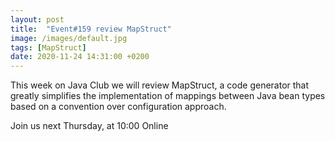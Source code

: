 ```yaml
---
layout: post
title:  "Event#159 review MapStruct"
image: /images/default.jpg
tags: [MapStruct]
date: 2020-11-24 14:31:00 +0200
---
```


This week on Java Club we will review MapStruct, a code generator that greatly simplifies the implementation of mappings between Java bean types based on a convention over configuration approach.[]()

Join us next Thursday, at 10:00 Online